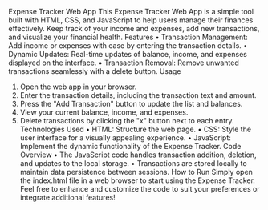 Expense Tracker Web App
This Expense Tracker Web App is a simple tool built with HTML, CSS, and JavaScript to help users manage their finances effectively. Keep track of your income and expenses, add new transactions, and visualize your financial health.
Features
•	Transaction Management: Add income or expenses with ease by entering the transaction details.
•	Dynamic Updates: Real-time updates of balance, income, and expenses displayed on the interface.
•	Transaction Removal: Remove unwanted transactions seamlessly with a delete button.
Usage
1.	Open the web app in your browser.
2.	Enter the transaction details, including the transaction text and amount.
3.	Press the "Add Transaction" button to update the list and balances.
4.	View your current balance, income, and expenses.
5.	Delete transactions by clicking the "x" button next to each entry.
Technologies Used
•	HTML: Structure the web page.
•	CSS: Style the user interface for a visually appealing experience.
•	JavaScript: Implement the dynamic functionality of the Expense Tracker.
Code Overview
•	The JavaScript code handles transaction addition, deletion, and updates to the local storage.
•	Transactions are stored locally to maintain data persistence between sessions.
How to Run
Simply open the index.html file in a web browser to start using the Expense Tracker.
Feel free to enhance and customize the code to suit your preferences or integrate additional features!

